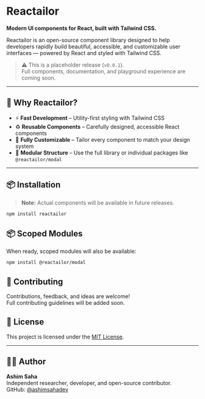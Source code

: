 # Reactailor

**Modern UI components for React, built with Tailwind CSS.**

Reactailor is an open-source component library designed to help developers rapidly build beautiful, accessible, and customizable user interfaces — powered by React and styled with Tailwind CSS.

> ⚠️ This is a placeholder release (`v0.0.1`).  
> Full components, documentation, and playground experience are coming soon.

---

## 🚀 Why Reactailor?

- ⚡ **Fast Development** – Utility-first styling with Tailwind CSS
- ♻️ **Reusable Components** – Carefully designed, accessible React components
- 🎨 **Fully Customizable** – Tailor every component to match your design system
- 🧩 **Modular Structure** – Use the full library or individual packages like `@reactailor/modal`

---

## 📦 Installation

> **Note:** Actual components will be available in future releases.

```bash
npm install reactailor
```
## 📦 Scoped Modules

When ready, scoped modules will also be available:

```bash
npm install @reactailor/modal
```
## 🤝 Contributing

Contributions, feedback, and ideas are welcome!  
Full contributing guidelines will be added soon.

## 📄 License

This project is licensed under the [MIT License](LICENSE).

---

## 👨‍💻 Author

**Ashim Saha**  
Independent researcher, developer, and open-source contributor.  
GitHub: [@ashimsahadev](https://github.com/ashimsahadev)
